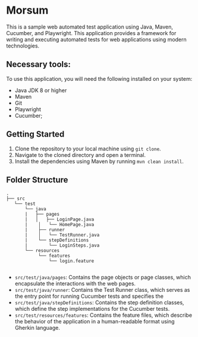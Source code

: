 # Morsum
This is a sample web automated test application using Java, Maven, Cucumber, and Playwright. This application provides a framework for writing and executing automated tests for web applications using modern technologies.

## Necessary tools:
To use this application, you will need the following installed on your system:

- Java JDK 8 or higher
- Maven
- Git
- Playwright
- Cucumber;

## Getting Started
1. Clone the repository to your local machine using `git clone`.
2. Navigate to the cloned directory and open a terminal.
3. Install the dependencies using Maven by running `mvn clean install`.

## Folder Structure
```
.
├── src
   └── test
       └── java
       |   ├── pages
       |   │   ├── LoginPage.java
       |    │   └── HomePage.java
       |    ├── runner
       |    │   └── TestRunner.java
       |    └── stepDefinitions
       |        └── LoginSteps.java
       └── resources
            └── features
                └── login.feature


```
- `src/test/java/pages`: Contains the page objects or page classes, which encapsulate the interactions with the web pages.
- `src/test/java/runner`: Contains the Test Runner class,  which serves as the entry point for running Cucumber tests and specifies the
- `src/test/java/stepDefinitions`: Contains the step definition classes, which define the step implementations for the Cucumber tests.
- `src/test/resources/features`: Contains the feature files, which describe the behavior of the application in a human-readable format using Gherkin language.
